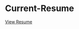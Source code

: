 # Current-Resume

[View Resume](https://github.com/Arup-Chauhan/Current-Resume/blob/main/Arup_Chauhan_Resume.pdf)

